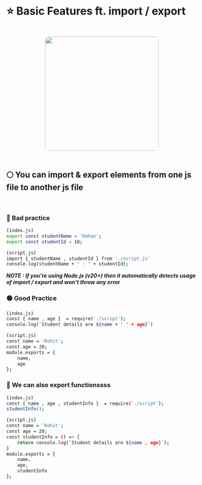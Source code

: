 # ⭐ Basic Features ft. import / export

<p align="center">
  <img 
    src="https://github.com/user-attachments/assets/7ded709d-09f4-4ca0-b331-a737aabfbb53",
    width="300" 
    style="border-radius:10px; margin-top:20px; margin-bottom:20px;" 
  />
</p>

## 🌕 You can import & export elements from one js file to another js file

<br>

### 🔴 Bad practice

```bash
(index.js)
export const studentName = 'Rohan';
export const studentId = 18;
```

```bash
(script.js)
import { studentName , studentId } from './script.js'
console.log(studentName + " : " + studentId);
```

___NOTE : If you're using Node.js (v20+) then it automatically detects usage of import / export and won't throw any error___

### 🟢 Good Practice

```bash
(index.js)
const { name , age }  = require('./script');
console.log(`Student details are ${name + ' ' + age}`)
```

```bash
(script.js)
const name = 'Rohit';
const age = 20;
module.exports = {
    name,
    age
};
```

### 🧩 We can also export functionssss

```bash
(index.js)
const { name , age , studentInfo }  = require('./script');
studentInfo();
```

```bash
(script.js)
const name = 'Rohit';
const age = 20;
const studentInfo = () => {
    return console.log(`Student details are ${name , age}`);
}
module.exports = {
    name,
    age,
    studentInfo
};
```
